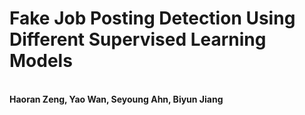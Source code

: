 <p align="center">
  <b><h1>Fake Job Posting Detection Using Different Supervised Learning Models</h1></b><br>
  <b>Haoran Zeng, Yao Wan, Seyoung Ahn, Biyun Jiang</b><br>
</p>
